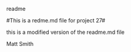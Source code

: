 readme

#This is a redme.md file for project 27#

this is a modified version of the readme.md file

Matt Smith 